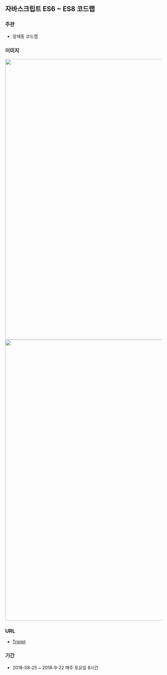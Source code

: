 ## 자바스크립트 ES6 ~ ES8 코드랩

### 주관
- 양재동 코드랩

### 이미지
<img src="../img/activity/seminar-js1.png" width="900">
<img src="../img/activity/seminar-js1.png" width="900">

### URL
- [Triplet](https://www.codelabs.kr/codelabs/detail?no=16)

### 기간
- 2018-08-25 ~ 2018-9-22 매주 토요일 8시간

